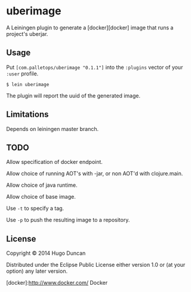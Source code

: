 # uberimage

A Leiningen plugin to generate a [docker][docker] image that runs a project's uberjar.

## Usage

Put `[com.palletops/uberimage "0.1.1"]` into the `:plugins` vector of your
`:user` profile.

    $ lein uberimage

The plugin will report the uuid of the generated image.

## Limitations

Depends on leiningen master branch.

## TODO

Allow specification of docker endpoint.

Allow choice of running AOT's with -jar, or non AOT'd with clojure.main.

Allow choice of java runtime.

Allow choice of base image.

Use `-t` to specify a tag.

Use `-p` to push the resulting image to a repository.

## License

Copyright © 2014 Hugo Duncan

Distributed under the Eclipse Public License either version 1.0 or (at
your option) any later version.

[docker]:http://www.docker.com/ Docker
